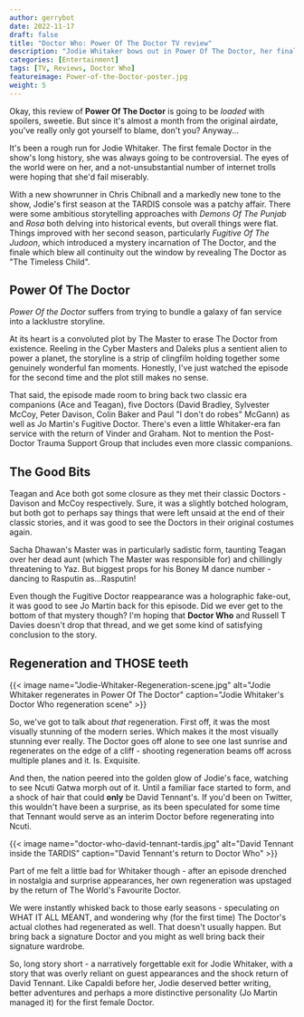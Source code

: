```yaml
---
author: gerrybot
date: 2022-11-17
draft: false
title: "Doctor Who: Power Of The Doctor TV review"
description: "Jodie Whitaker bows out in Power Of The Doctor, her final episode of Doctor Who. We'll look at the highs and lows of her final episode...and THAT regeneration"
categories: [Entertainment]
tags: [TV, Reviews, Doctor Who]
featureimage: Power-of-the-Doctor-poster.jpg
weight: 5
---
```


Okay, this review of **Power Of The Doctor** is going to be _loaded_ with spoilers, sweetie. But since it's almost a month from the original airdate, you've really only got yourself to blame, don't you? Anyway...

It's been a rough run for Jodie Whitaker. The first female Doctor in the show's long history, she was always going to be controversial. The eyes of the world were on her, and a not-unsubstantial number of internet trolls were hoping that she'd fail miserably.

With a new showrunner in Chris Chibnall and a markedly new tone to the show, Jodie's first season at the TARDIS console was a patchy affair. There were some ambitious storytelling approaches with _Demons Of The Punjab_ and _Rosa_ both delving into historical events, but overall things were flat. Things improved with her second season, particularly _Fugitive Of The Judoon_, which introduced a mystery incarnation of The Doctor, and the finale which blew all continuity out the window by revealing The Doctor as "The Timeless Child".

## Power Of The Doctor

_Power Of the Doctor_ suffers from trying to bundle a galaxy of fan service into a lacklustre storyline. 

At its heart is a convoluted plot by The Master to erase The Doctor from existence. Reeling in the Cyber Masters and Daleks plus a sentient alien to power a planet, the storyline is a strip of clingfilm holding together some genuinely wonderful fan moments. Honestly, I've just watched the episode for the second time and the plot still makes no sense.

That said, the episode made room to bring back two classic era companions (Ace and Teagan), five Doctors (David Bradley, Sylvester McCoy, Peter Davison, Colin Baker and Paul "I don't do robes" McGann) as well as Jo Martin's Fugitive Doctor. There's even a little Whitaker-era fan service with the return of Vinder and Graham. Not to mention the Post-Doctor Trauma Support Group that includes even more classic companions.

## The Good Bits

Teagan and Ace both got some closure as they met their classic Doctors - Davison and McCoy respectively. Sure, it was a slightly botched hologram, but both got to perhaps say things that were left unsaid at the end of their classic stories, and it was good to see the Doctors in their original costumes again.

Sacha Dhawan's Master was in particularly sadistic form, taunting Teagan over her dead aunt (which The Master was responsible for) and chillingly threatening to Yaz. But biggest props for his Boney M dance number - dancing to Rasputin as...Rasputin!

Even though the Fugitive Doctor reappearance was a holographic fake-out, it was good to see Jo Martin back for this episode. Did we ever get to the bottom of that mystery though? I'm hoping that **Doctor Who** and Russell T Davies doesn't drop that thread, and we get some kind of satisfying conclusion to the story.

## Regeneration and THOSE teeth

{{< image name="Jodie-Whitaker-Regeneration-scene.jpg" alt="Jodie Whitaker regenerates in Power Of The Doctor" caption="Jodie Whitaker's Doctor Who regeneration scene" >}}

So, we've got to talk about *that* regeneration. First off, it was the most visually stunning of the modern series. Which makes it the most visually stunning ever really. The Doctor goes off alone to see one last sunrise and regenerates on the edge of a cliff - shooting regeneration beams off across multiple planes and it. Is. Exquisite.

And then, the nation peered into the golden glow of Jodie's face, watching to see Ncuti Gatwa morph out of it. Until a familiar face started to form, and a shock of hair that could **only** be David Tennant's. If you'd been on Twitter, this wouldn't have been a surprise, as its been speculated for some time that Tennant would serve as an interim Doctor before regenerating into Ncuti.

{{< image name="doctor-who-david-tennant-tardis.jpg" alt="David Tennant inside the TARDIS" caption="David Tennant's return to Doctor Who" >}}

Part of me felt a little bad for Whitaker though - after an episode drenched in nostalgia and surprise appearances, her own regeneration was upstaged by the return of The World's Favourite Doctor.

We were instantly whisked back to those early seasons - speculating on WHAT IT ALL MEANT, and wondering why (for the first time) The Doctor's actual clothes had regenerated as well. That doesn't usually happen. But bring back a signature Doctor and you might as well bring back their signature wardrobe.

So, long story short - a narratively forgettable exit for Jodie Whitaker, with a story that was overly reliant on guest appearances and the shock return of David Tennant. Like Capaldi before her, Jodie deserved better writing, better adventures and perhaps a more distinctive personality (Jo Martin managed it) for the first female Doctor. 